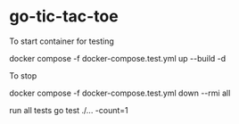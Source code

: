 # go-tic-tac-toe

To start container for testing

docker compose -f docker-compose.test.yml up --build -d

To stop

docker compose -f docker-compose.test.yml down --rmi all

run all tests
go test ./... -count=1